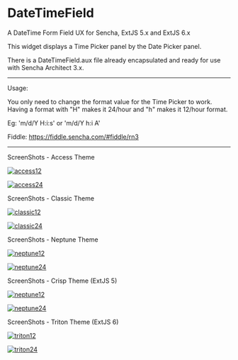 DateTimeField
=============

A DateTime Form Field UX for Sencha, ExtJS 5.x and ExtJS 6.x

This widget displays a Time Picker panel by the Date Picker panel.

There is a DateTimeField.aux file already encapsulated and ready for use with Sencha Architect 3.x.

---

Usage: 

You only need to change the format value for the Time Picker to work. Having a format with "H" makes it 24/hour and "h" makes it 12/hour format.

Eg: 'm/d/Y H:i:s' or 'm/d/Y h:i A'

Fiddle: https://fiddle.sencha.com/#fiddle/rn3

---

ScreenShots - Access Theme

[![access12](https://raw.githubusercontent.com/gportela85/DateTimeField/master/resources/images/dateTimePicker_Access_12.png)]()

[![access24](https://raw.githubusercontent.com/gportela85/DateTimeField/master/resources/images/dateTimePicker_Access_24.png)]()

ScreenShots - Classic Theme

[![classic12](https://raw.githubusercontent.com/gportela85/DateTimeField/master/resources/images/dateTimePicker_Classic_12.png)]()

[![classic24](https://raw.githubusercontent.com/gportela85/DateTimeField/master/resources/images/dateTimePicker_Classic_24.png)]()

ScreenShots - Neptune Theme

[![neptune12](https://raw.githubusercontent.com/gportela85/DateTimeField/master/resources/images/dateTimePicker_Neptune_12.png)]()

[![neptune24](https://raw.githubusercontent.com/gportela85/DateTimeField/master/resources/images/dateTimePicker_Neptune_24.png)]()

ScreenShots - Crisp Theme (ExtJS 5)

[![neptune12](https://raw.githubusercontent.com/gportela85/DateTimeField/master/resources/images/dateTimePicker_Crisp_12.png)]()

[![neptune24](https://raw.githubusercontent.com/gportela85/DateTimeField/master/resources/images/dateTimePicker_Crisp_24.png)]()

ScreenShots - Triton Theme (ExtJS 6)

[![triton12](https://raw.githubusercontent.com/gportela85/DateTimeField/master/resources/images/dateTimePicker_Triton_12.png)]()

[![triton24](https://raw.githubusercontent.com/gportela85/DateTimeField/master/resources/images/dateTimePicker_Triton_24.png)]()

